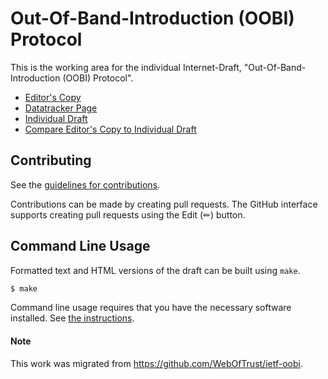 # Out-Of-Band-Introduction (OOBI) Protocol

This is the working area for the individual Internet-Draft, "Out-Of-Band-Introduction (OOBI) Protocol".

* [Editor's Copy](https://trustoverip.github.io/tswg-oobi-specification/#go.draft-ssmith-oobi.html)
* [Datatracker Page](https://datatracker.ietf.org/doc/draft-ssmith-oobi)
* [Individual Draft](https://datatracker.ietf.org/doc/html/draft-ssmith-oobi)
* [Compare Editor's Copy to Individual Draft](https://trustoverip.github.io/tswg-oobi-specification/#go.draft-ssmith-oobi.diff)


## Contributing

See the
[guidelines for contributions](https://github.com/trustoverip/tswg-oobi-specification/blob/main/CONTRIBUTING.md).

Contributions can be made by creating pull requests.
The GitHub interface supports creating pull requests using the Edit (✏) button.


## Command Line Usage

Formatted text and HTML versions of the draft can be built using `make`.

```sh
$ make
```

Command line usage requires that you have the necessary software installed.  See
[the instructions](https://github.com/martinthomson/i-d-template/blob/main/doc/SETUP.md).

#### Note

This work was migrated from https://github.com/WebOfTrust/ietf-oobi.
